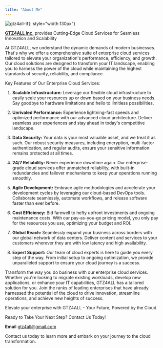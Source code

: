 ```yaml
---
title: "About Me"
---
```


![gtz4all-tf](../../assets/images/logo.png#right "Gtz4All"){: style="width:130px"}


**[GTZ4ALL Inc.](mailto:gtz4all@gmail.com)** provides Cutting-Edge Cloud Services for Seamless Innovation and Scalability

At GTZ4ALL, we understand the dynamic demands of modern businesses. That's why we offer a comprehensive suite of enterprise cloud services tailored to elevate your organization's performance, efficiency, and growth. Our cloud solutions are designed to transform your IT landscape, enabling you to harness the power of the cloud while maintaining the highest standards of security, reliability, and compliance.

Key Features of Our Enterprise Cloud Services:

1. **Scalable Infrastructure:** Leverage our flexible cloud infrastructure to easily scale your resources up or down based on your business needs. Say goodbye to hardware limitations and hello to limitless possibilities.

2. **Unrivaled Performance:** Experience lightning-fast speeds and optimized performance with our advanced cloud architecture. Deliver seamless user experiences and stay ahead in today's competitive landscape.

3. **Data Security:** Your data is your most valuable asset, and we treat it as such. Our robust security measures, including encryption, multi-factor authentication, and regular audits, ensure your sensitive information remains protected at all times.

4. **24/7 Reliability:** Never experience downtime again. Our enterprise-grade cloud services offer unmatched reliability, with built-in redundancies and failover mechanisms to keep your operations running smoothly.

5. **Agile Development:** Embrace agile methodologies and accelerate your development cycles by leveraging our cloud-based DevOps tools. Collaborate seamlessly, automate workflows, and release software faster than ever before.

6. **Cost Efficiency:** Bid farewell to hefty upfront investments and ongoing maintenance costs. With our pay-as-you-go pricing model, you only pay for the resources you use, optimizing your budget and ROI.

7. **Global Reach:** Seamlessly expand your business across borders with our global network of data centers. Deliver content and services to your customers wherever they are with low latency and high availability.

8. **Expert Support:** Our team of cloud experts is here to guide you every step of the way. From initial setup to ongoing optimization, we provide unparalleled support to ensure your cloud journey is a success.

Transform the way you do business with our enterprise cloud services. Whether you're looking to migrate existing workloads, develop new applications, or enhance your IT capabilities, GTZ4ALL has a tailored solution for you. Join the ranks of leading enterprises that have already harnessed the potential of the cloud to drive innovation, streamline operations, and achieve new heights of success.

Elevate your enterprise with GTZ4ALL - Your Future, Powered by the Cloud.

Ready to Take Your Next Step? Contact Us Today!

**Email** [gtz4all@gmail.com](mailto:gtz4all@gmail.com)

Contact us today to learn more and embark on your journey to the cloud transformation.
